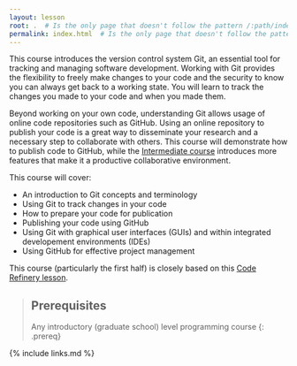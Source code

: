 ```yaml
---
layout: lesson
root: .  # Is the only page that doesn't follow the pattern /:path/index.html
permalink: index.html  # Is the only page that doesn't follow the pattern /:path/index.html
---
```


This course introduces the version control system Git, an essential tool for tracking and managing software development.
Working with Git provides the flexibility to freely make changes to your code and the security to know you can always get back to a working state.
You will learn to track the changes you made to your code and when you made them.

Beyond working on your own code, understanding Git allows usage of online code repositories such as GitHub.
Using an online repository to publish your code is a great way to disseminate your research and a necessary step to collaborate with others.
This course will demonstrate how to publish code to GitHub, while the [Intermediate course][intermediate-course] introduces more features that make it a productive collaborative environment.

[intermediate-course]: https://imperialcollegelondon.github.io/intermediate_grad_school_git_course/

This course will cover:

* An introduction to Git concepts and terminology
* Using Git to track changes in your code
* How to prepare your code for publication
* Publishing your code using GitHub
* Using Git with graphical user interfaces (GUIs) and within integrated developement environments (IDEs)
* Using GitHub for effective project management

This course (particularly the first half) is closely based on this [Code
Refinery lesson](https://coderefinery.github.io/git-intro/).

> ## Prerequisites
>
> Any introductory (graduate school) level programming course
{: .prereq}

{% include links.md %}
